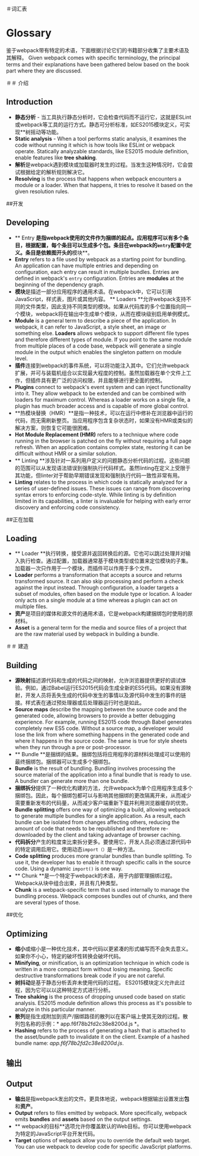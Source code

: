 ＃词汇表
# Glossary

鉴于webpack带有特定的术语，下面根据讨论它们的书籍部分收集了主要术语及其解释。
Given webpack comes with specific terminology, the principal terms and their explanations have been gathered below based on the book part where they are discussed.

＃＃ 介绍
## Introduction

* **静态分析**  - 当工具执行静态分析时，它会检查代码而不运行它，这就是ESLint或webpack等工具的运行方式。静态可分析标准，如ES2015模块定义，可实现**树摇动等功能。
* **Static analysis** - When a tool performs static analysis, it examines the code without running it which is how tools like ESLint or webpack operate. Statically analyzable standards, like ES2015 module definition, enable features like **tree shaking**.
* **解析**是webpack遇到模块或加载器时发生的过程。当发生这种情况时，它会尝试根据给定的解析规则解决它。
* **Resolving** is the process that happens when webpack encounters a module or a loader. When that happens, it tries to resolve it based on the given resolution rules.

##开发
## Developing

* ** Entry **是指webpack使用的文件作为捆绑的起点。应用程序可以有多个条目，根据配置，每个条目可以生成多个包。条目在webpack的`entry`配置中定义。条目是依赖图开头的**模块**。
* **Entry** refers to a file used by webpack as a starting point for bundling. An application can have multiple entries and depending on configuration, each entry can result in multiple bundles. Entries are defined in webpack's `entry` configuration. Entries are **modules** at the beginning of the dependency graph.
* **模块**是描述一部分应用程序的通用术语。在webpack中，它可以引用JavaScript，样式表，图片或其他内容。 ** Loaders **允许webpack支持不同的文件类型，因此支持不同类型的模块。如果从代码库的多个位置指向同一个模块，webpack将在输出中生成单个模块，从而在模块级别启用单例模式。
* **Module** is a general term to describe a piece of the application. In webpack, it can refer to JavaScript, a style sheet, an image or something else. **Loaders** allows webpack to support different file types and therefore different types of module. If you point to the same module from multiple places of a code base, webpack will generate a single module in the output which enables the singleton pattern on module level.
* **插件**连接到webpack的事件系统，可以将功能注入其中。它们允许webpack扩展，并可与装载机组合以实现最大程度的控制。虽然加载器在单个文件上工作，但插件具有更广泛的访问权限，并且能够进行更全面的控制。
* **Plugins** connect to webpack's event system and can inject functionality into it. They allow webpack to be extended and can be combined with loaders for maximum control. Whereas a loader works on a single file, a plugin has much broader access and is capable of more global control.
* **热模块替换（HMR）**是指一种技术，可以在运行中修补在浏览器中运行的代码，而无需刷新整页。当应用程序包含复杂状态时，如果没有HMR或类似的解决方案，则恢复它可能很困难。
* **Hot Module Replacement (HMR)** refers to a technique where code running in the browser is patched on the fly without requiring a full page refresh. When an application contains complex state, restoring it can be difficult without HMR or a similar solution.
* ** Linting **涉及针对一系列用户定义的问题静态分析代码的过程。这些问题的范围可以从发现语法错误到强制执行代码样式。虽然linting在定义上受限于其功能，但linter对于帮助早期错误发现和强制执行代码一致性非常有用。
* **Linting** relates to the process in which code is statically analyzed for a series of user-defined issues. These issues can range from discovering syntax errors to enforcing code-style. While linting is by definition limited in its capabilities, a linter is invaluable for helping with early error discovery and enforcing code consistency.

##正在加载
## Loading

* ** Loader **执行转换，接受源并返回转换后的源。它也可以跳过处理并对输入执行检查。通过配置，加载器通常基于模块类型或位置来定位模块的子集。加载器一次只作用于一个模块，而插件可以作用于多个文件。
* **Loader** performs a transformation that accepts a source and returns transformed source. It can also skip processing and perform a check against the input instead. Through configuration, a loader targets a subset of modules, often based on the module type or location. A loader only acts on a single module at a time whereas a plugin can act on multiple files.
* **资产**是项目的媒体和源文件的通用术语，它是webpack构建捆绑包时使用的原材料。
* **Asset** is a general term for the media and source files of a project that are the raw material used by webpack in building a bundle.

＃＃ 建造
## Building

* **源映射**描述源代码和生成的代码之间的映射，允许浏览器提供更好的调试体验。例如，通过Babel运行ES2015代码会生成全新的ES5代码。如果没有源映射，开发人员将丢失生成的代码中发生的事情以及源代码中发生的事件的链接。样式表在通过预处理器或后处理器运行时也是如此。
* **Source maps** describe the mapping between the source code and the generated code, allowing browsers to provide a better debugging experience. For example, running ES2015 code through Babel generates completely new ES5 code. Without a source map, a developer would lose the link from where something happens in the generated code and where it happens in the source code. The same is true for style sheets when they run through a pre or post-processor.
* ** Bundle **是捆绑的结果。捆绑包括将应用程序的源材料处理成可以使用的最终捆绑包。捆绑器可以生成多个捆绑包。
* **Bundle** is the result of bundling. Bundling involves processing the source material of the application into a final bundle that is ready to use. A bundler can generate more than one bundle.
* **捆绑拆分**提供了一种优化构建的方法，允许webpack为单个应用程序生成多个捆绑包。因此，每个捆绑包都可以与影响其他捆绑的更改隔离开来，从而减少需要重新发布的代码量，从而减少客户端重新下载并利用浏览器缓存的优势。
* **Bundle splitting** offers one way of optimizing a build, allowing webpack to generate multiple bundles for a single application. As a result, each bundle can be isolated from changes affecting others, reducing the amount of code that needs to be republished and therefore re-downloaded by the client and taking advantage of browser caching.
* **代码拆分**产生的粒度束比束拆分更多。要使用它，开发人员必须通过源代码中的特定调用启用它。使用动态`import（）`是一种方法。
* **Code splitting** produces more granular bundles than bundle splitting. To use it, the developer has to enable it through specific calls in the source code. Using a dynamic `import()` is one way.
* ** Chunk **是一个特定于webpack的术语，用于内部管理捆绑过程。 Webpack从块中组合出束，并且有几种类型。
* **Chunk** is a webpack-specific term that is used internally to manage the bundling process. Webpack composes bundles out of chunks, and there are several types of those.

##优化
## Optimizing

* **缩小**或缩小是一种优化技术，其中代码以更紧凑的形式编写而不会失去意义。如果你不小心，特定的破坏性转换会破坏代码。
* **Minifying**, or minification, is an optimization technique in which code is written in a more compact form without losing meaning. Specific destructive transformations break code if you are not careful.
* **树抖动**是基于静态分析丢弃未使用代码的过程。 ES2015模块定义允许此过程，因为它可以以这种特定方式进行分析。
* **Tree shaking** is the process of dropping unused code based on static analysis. ES2015 module definition allows this process as it's possible to analyze in this particular manner.
* **散列**是指生成附加到资产/捆绑路径的散列以在客户端上使其无效的过程。散列包名称的示例：* app.f6f78b2fd2c38e8200d.js *。
* **Hashing** refers to the process of generating a hash that is attached to the asset/bundle path to invalidate it on the client. Example of a hashed bundle name: *app.f6f78b2fd2c38e8200d.js*.

## 输出
## Output

* **输出**是指webpack发出的文件。更具体地说，webpack根据输出设置发出**包**和**资产**。
* **Output** refers to files emitted by webpack. More specifically, webpack emits **bundles** and **assets** based on the output settings.
* ** webpack的目标**选项允许你覆盖默认的Web目标。你可以使用webpack为特定的JavaScript平台开发代码。
* **Target** options of webpack allow you to override the default web target. You can use webpack to develop code for specific JavaScript platforms.

